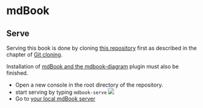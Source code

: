 # mdBook

## Serve
Serving this book is done by cloning [this repository](https://github.com/m-inau/technical_documentation_how_to) first as described in the chapter of [Git cloning](Git.md).

Installation of [mdBook and the mdbook-diagram](../tools/mdBook.md) plugin must also be finished. 

- Open a new console in the root directory of the repository.
- start serving by typing `mdbook-serve`
  ![](mdbook-serve.gif)
- Go to [your local mdBook server](http://localhost:3000/usage/mdBook.html)
  